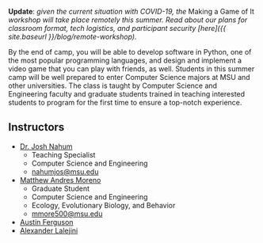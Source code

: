 **Update**:
*given the current situation with COVID-19, the* Making a Game of It *workshop will take place remotely this summer.
Read about our plans for classroom format, tech logistics, and participant security [here]({{ site.baseurl }}/blog/remote-workshop).*

By the end of camp, you will be able to develop software in Python, one of the most popular programming languages, and design and implement a video game that you can play with friends, as well.
Students in this summer camp will be well prepared to enter Computer Science majors at MSU and other universities.
The class is taught by Computer Science and Engineering faculty and graduate students trained in teaching interested students to program for the first time to ensure a top-notch experience.

## Instructors

- [Dr. Josh Nahum](http://www.nahum.us/)
  * Teaching Specialist
  * Computer Science and Engineering
  * [nahumjos@msu.edu](nahumjos@msu.edu)
- [Matthew Andres Moreno](https://mmore500.com/)
  * Graduate Student
  * Computer Science and Engineering
  * Ecology, Evolutionary Biology, and Behavior
  * [mmore500@msu.edu](mmore500@msu.edu)
- [Austin Ferguson](http://austinjferguson.com/)
- [Alexander Lalejini](https://lalejini.com/)
